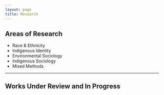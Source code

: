 ```yaml
---
layout: page
title: Research
---
```


**Areas of Research**
-
- Race & Ethnicity
- Indigenous Identity
- Environmental Sociology
- Indigenous Sociology
- Mixed Methods

--- 

**Works Under Review and In Progress**
-


